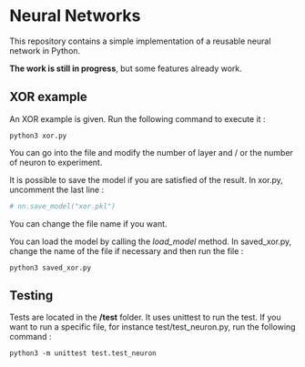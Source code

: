 # Neural Networks

This repository contains a simple implementation of a reusable neural network in Python.

**The work is still in progress**, but some features already work.

## XOR example
An XOR example is given. Run the following command to execute it :
```shell
python3 xor.py
```
You can go into the file and modify the number of layer and / or the number of neuron to experiment.

It is possible to save the model if you are satisfied of the result. In xor.py, uncomment the last line : 
```python
# nn.save_model("xor.pkl")
```
You can change the file name if you want.

You can load the model by calling the *load_model* method. In saved_xor.py, change the name of the file if necessary and then run the file :
```shell
python3 saved_xor.py
```
## Testing
Tests are located in the **/test** folder.
It uses unittest to run the test. If you want to run a specific file, for instance test/test_neuron.py, run the following command :
```shell
python3 -m unittest test.test_neuron
```
